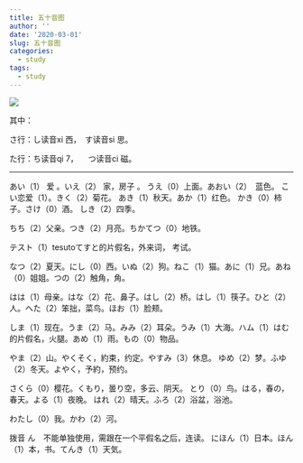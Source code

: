 ```yaml
---
title: 五十音图
author: ''
date: '2020-03-01'
slug: 五十音图
categories:
  - study
tags:
  - study
---
```

![](/post/2020-03-01-五十音图_files/wushiyintu.jpg)

其中：

さ行：し读音xi 西，　す读音si 思。

た行：ち读音qi 7， 　つ读音ci 磁。

---
あい（1） 爱 。いえ（2） 家，房子 。
うえ（0）上面。あおい（2）　蓝色。
こい恋爱（1）。きく（2）菊花。
あき（1）秋天。あか（1）红色。
かき（0）柿子。さけ（0）酒。
しき（2）四季。

ちち（2）父亲。つき（2）月亮。ちかてつ（0）地铁。


テスト（1）tesutoてすと的片假名，外来词， 考试。

なつ（2）夏天。にし（0）西。いぬ（2）狗。ねこ（1）猫。あに（1）兄。あね（0）姐姐。つの（2）触角，角。

はは（1）母亲。はな（2）花、鼻子。はし（2）桥。はし（1）筷子。ひと（2）人。へた（2）笨拙，菜鸟。ほお（1）脸颊。

しま（1）现在。うま（2）马。みみ（2）耳朵。うみ（1）大海。ハム（1）はむ的片假名，火腿。あめ（1）雨。もの（0）物品。

やま（2）山。やくそく，約束，约定。やすみ（3）休息。
ゆめ（2）梦。ふゆ（2）冬天。よやく，予約，预约。

さくら（0）樱花。くもり，曇り空，多云、阴天。
とり（0）鸟。はる，春の，春天。よる（1）夜晚。
はれ（2）晴天。ふろ（2）浴盆，浴池。

わたし（0）我。かわ（2）河。

拨音 ん　不能单独使用，需跟在一个平假名之后，连读。
にほん（1）日本。ほん（1）本，书。てんき（1）天気。

